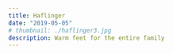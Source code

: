 ```yaml
---
title: Haflinger
date: "2019-05-05"
# thumbnail: ./haflinger3.jpg
description: Warm feet for the entire family
---
```

